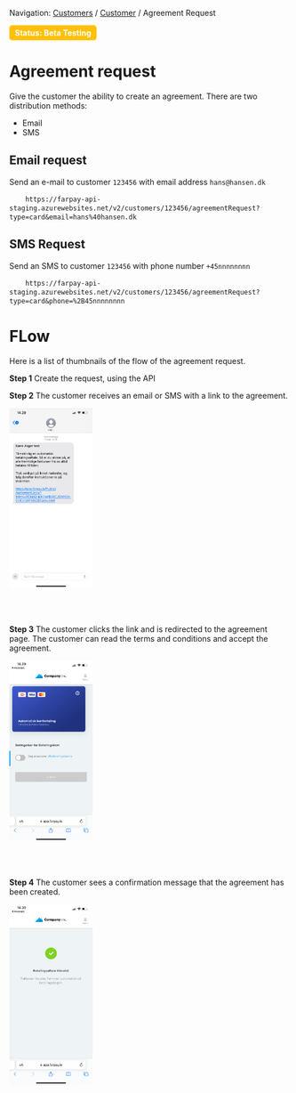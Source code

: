 Navigation: [Customers](../Readme.md) / [Customer](Readme.md) /  Agreement Request

<div style="display: inline-block; background-color: #ffc107; color: white; padding: 5px 10px; border-radius: 5px; font-weight: bold;">
  Status: Beta Testing
</div>


# Agreement request 
Give the customer the ability to create an agreement. There are two distribution methods:
* Email
* SMS

## Email request
Send an e-mail to customer `123456` with email address `hans@hansen.dk`

```
    https://farpay-api-staging.azurewebsites.net/v2/customers/123456/agreementRequest?type=card&email=hans%40hansen.dk
```


## SMS Request
Send an SMS to customer `123456` with phone number `+45nnnnnnnn`

```
    https://farpay-api-staging.azurewebsites.net/v2/customers/123456/agreementRequest?type=card&phone=%2B45nnnnnnnn
```

# FLow

Here is a list of thumbnails of the flow of the agreement request.

**Step 1**
Create the request, using the API

**Step 2**
The customer receives an email or SMS with a link to the agreement.

<img src="images/01.sms.PNG" alt="Step 1" style="width: 150px; height: auto;" />

<br><br>

**Step 3**
The customer clicks the link and is redirected to the agreement page. The customer can read the terms and conditions and accept the agreement.

<img src="images/02.terms.PNG" alt="Step 2" style="width: 150px; height: auto;" />

<br><br>

**Step 4**
The customer sees a confirmation message that the agreement has been created.

<img src="images/03.done.PNG" alt="Step 3" style="width: 150px; height: auto;" />



